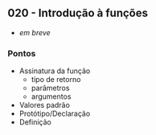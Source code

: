 ## 020 - Introdução à funções

- *em breve*

### Pontos
- Assinatura da função
  - tipo de retorno
  - parâmetros
  - argumentos
- Valores padrão
- Protótipo/Declaração
- Definição
